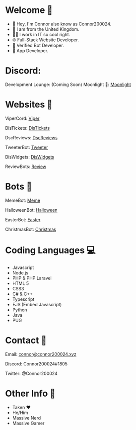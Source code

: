 # Welcome 👋

- 🌱  Hey, I'm Connor also know as Connor200024.
- 👀 I am from the United Kingdom.
- 👨‍💻 I work in IT so cool right.
- 🌐 Full-Stack Website Developer.
- 🤖 Verified Bot Developer.
- 🤳 App Developer.


# Discord:
Development Lounge: (Coming Soon)
Moonlight 🌙: [Moonlight](https://discord.gg/EKS5xDuyDG)

# Websites 👀

ViperCord: [Viper](https://vipercord.com/)

DisTickets: [DisTickets](https://distickets.xyz/)

DscReviews: [DscReviews](https://dscreviews.xyz/)

TweeterBot: [Tweeter](https://tweeterbot.xyz/)

DisWidgets: [DisWidgets](https://beta.diswidgets.org/)

ReviewBots: [Review](https://reviewbots.xyz/)

# Bots 🤖

MemeBot: [Meme](https://discord.com/oauth2/authorize?client_id=991784302553612329&permissions=139623517248&&scope=bot%20applications.commands)

HalloweenBot: [Halloween](https://halloweenbot.xyz/)

EasterBot: [Easter](https://discord.com/oauth2/authorize?client_id=810568485905236018&permissions=379968&scope=bot%20applications.commands)

ChristmasBot: [Christmas](https://christmasbot.xyz/)


# Coding Languages 💻

- Javascript
- Node.js
- PHP & PHP Laravel
- HTML 5
- CSS3
- C# & C++
- Typescript
- EJS (Embed Javascript)
- Python
- Java
- PUG

# Contact 📝

Email: connor@connor200024.xyz

Discord: Connor200024#1805

Twitter: @Connor200024

# Other Info 🤔
- Taken ❤️
- He/Him
- Massive Nerd
- Massive Gamer
